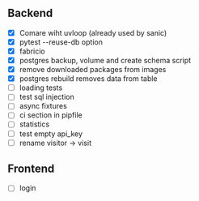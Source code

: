 ## Backend
- [x] Comare wiht uvloop (already used by sanic)
- [x] pytest --reuse-db option
- [x] fabricio
- [x] postgres backup, volume and create schema script
- [x] remove downloaded packages from images
- [x] postgres rebuild removes data from table
- [ ] loading tests
- [ ] test sql injection
- [ ] async fixtures
- [ ] ci section in pipfile
- [ ] statistics
- [ ] test empty api_key
- [ ] rename visitor -> visit

## Frontend
- [ ] login

